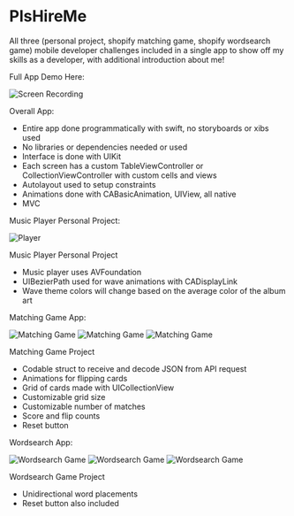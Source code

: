 # PlsHireMe

All three (personal project, shopify matching game, shopify wordsearch game) mobile developer challenges included in a single app to show off my skills as a developer, with additional introduction about me!

Full App Demo Here:

![Screen Recording](https://github.com/kingsleychuuu/PlsHireMe/blob/master/Screenshots/recording.gif)

Overall App:
- Entire app done programmatically with swift, no storyboards or xibs used
- No libraries or dependencies needed or used
- Interface is done with UIKit
- Each screen has a custom TableViewController or CollectionViewController with custom cells and views
- Autolayout used to setup constraints
- Animations done with CABasicAnimation, UIView, all native
- MVC


Music Player Personal Project:

![Player](https://github.com/kingsleychuuu/PlsHireMe/blob/master/Screenshots/PlayerOne.png)

Music Player Personal Project
- Music player uses AVFoundation
- UIBezierPath used for wave animations with CADisplayLink
- Wave theme colors will change based on the average color of the album art


Matching Game App:

![Matching Game](https://github.com/kingsleychuuu/PlsHireMe/blob/master/Screenshots/MatchingOne.png)
![Matching Game](https://github.com/kingsleychuuu/PlsHireMe/blob/master/Screenshots/MatchingTwo.png)
![Matching Game](https://github.com/kingsleychuuu/PlsHireMe/blob/master/Screenshots/MatchingThree.png)

Matching Game Project
- Codable struct to receive and decode JSON from API request
- Animations for flipping cards
- Grid of cards made with UICollectionView
- Customizable grid size
- Customizable number of matches
- Score and flip counts
- Reset button


Wordsearch App:

![Wordsearch Game](https://github.com/kingsleychuuu/PlsHireMe/blob/master/Screenshots/WordsearchOne.png)
![Wordsearch Game](https://github.com/kingsleychuuu/PlsHireMe/blob/master/Screenshots/WordsearchTwo.png)
![Wordsearch Game](https://github.com/kingsleychuuu/PlsHireMe/blob/master/Screenshots/WordsearchThree.png)

Wordsearch Game Project
- Unidirectional word placements
- Reset button also included
